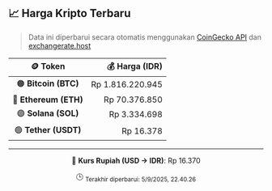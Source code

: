 

<!-- HARGA_KRIPTO -->
## 📈 Harga Kripto Terbaru

> Data ini diperbarui secara otomatis menggunakan [CoinGecko API](https://www.coingecko.com/) dan [exchangerate.host](https://exchangerate.host/)

<div align="center">

| 🪙 Token | 💰 Harga (IDR) |
|:------:|---------------:|
| 🟠 **Bitcoin (BTC)**   | Rp 1.816.220.945 |
| 🔵 **Ethereum (ETH)**  | Rp 70.376.850 |
| 🟣 **Solana (SOL)**    | Rp 3.334.698 |
| 🟢 **Tether (USDT)**   | Rp 16.378 |

---

💱 **Kurs Rupiah (USD → IDR)**: Rp 16.370

🕒 <sub>Terakhir diperbarui: 5/9/2025, 22.40.26</sub>

</div>
<!-- /HARGA_KRIPTO -->